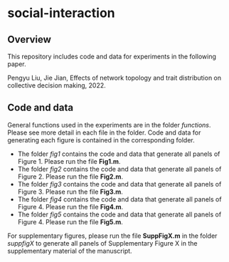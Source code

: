 # social-interaction

## Overview

This repository includes code and data for experiments in the following paper. 

Pengyu Liu, Jie Jian, Effects of network topology and trait distribution on collective decision making, 2022.

## Code and data

General functions used in the experiments are in the folder *functions*. Please see more detail in each file in the folder.
Code and data for generating each figure is contained in the corresponding folder.

- The folder *fig1* contains the code and data that generate all panels of Figure 1. Please run the file **Fig1.m**.
- The folder *fig2* contains the code and data that generate all panels of Figure 2. Please run the file **Fig2.m**.
- The folder *fig3* contains the code and data that generate all panels of Figure 3. Please run the file **Fig3.m**.
- The folder *fig4* contains the code and data that generate all panels of Figure 4. Please run the file **Fig4.m**.
- The folder *fig5* contains the code and data that generate all panels of Figure 4. Please run the file **Fig5.m**.

For supplementary figures, please run the file **SuppFigX.m** in the folder *suppfigX* to generate all panels of Supplementary Figure X in the supplementary material of the manuscript. 
